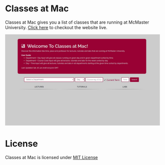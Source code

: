 # Classes at Mac
Classes at Mac gives you a list of classes that are running at McMaster University. <a href="https://classesatmac.herokuapp.com/" target="_blank">Click here</a> to checkout the website live. 

<img src="ClassesAtMac.JPG"/> 

# License
Classes at Mac is licensed under <a href="https://github.com/harshp814/Classes-At-Mac/blob/master/LICENSE.md">MIT License</a>

